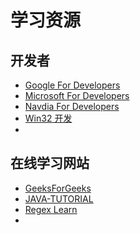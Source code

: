 # 学习资源

## 开发者

- [Google For Developers](https://developers.google.com/?hl=zh-cn)
- [Microsoft For Developers](https://learn.microsoft.com/zh-cn/)
- [Navdia For Developers](https://developer.nvidia.com/)
- [Win32 开发](https://learn.microsoft.com/zh-cn/windows/win32/)
- 

## 在线学习网站

- [GeeksForGeeks](https://www.geeksforgeeks.org/)
- [JAVA-TUTORIAL](https://dunwu.github.io/java-tutorial/)
- [Regex Learn](https://regexlearn.com/zh-cn/learn)
- 